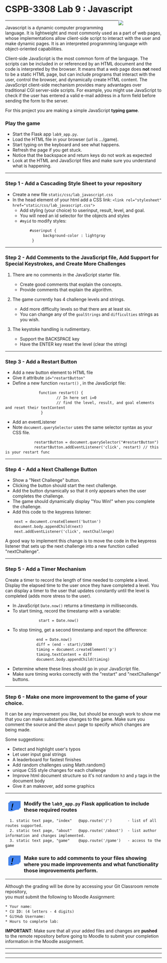 # CSPB-3308  Lab 9 :  Javascript
<figure width=100%>
  <IMG SRC="https://www.colorado.edu/cs/profiles/express/themes/cuspirit/logo.png" WIDTH=100 ALIGN="right">
</figure>
<hr>

Javascript is a dynamic computer programming language. It is lightweight and most commonly used as a part of web pages, whose implementations allow client-side script to interact with the user and make dynamic pages. It is an interpreted programming language with object-oriented capabilities.

Client-side JavaScript is the most common form of the language. The scripts can be
included in or referenced by an HTML document and the code is interpreted by
the browser.
It means that a web page does **not** need to be a static HTML page, but can include programs that
interact with the user, control the browser, and dynamically create HTML content.
The JavaScript client-side mechanism provides many advantages over traditional CGI
server-side scripts. For example, you might use JavaScript to check if the user has
entered a valid e-mail address in a form field before sending the form to the server.

For this project you are making a simple JavaScript **typing game**.     

### Play the game
* Start the Flask app `lab9_app.py`.
* Load the HTML file in your browser (url is .../game).
* Start typing on the keyboard and see what happens.
* Refresh the page if you get stuck.
* Notice that the backspace and return keys do not work as expected
* Look at the HTML and JavaScript files and make sure you understand what is happening.
<hr>


### Step 1 - Add a Cascading Style Sheet to your repository
 *  Create a new file `static/css/lab_javascript.css`
 * In the head element of your html add a CSS link: `<link rel="stylesheet" href="static/css/lab_javascript.css">`
     * Add styling (your choice) to userinput, result, level, and goal.
     * You will need an id selector for the objects and styles
     * `#myid` to modify styles:
```
           #userinput {
                 background-color : lightgray
            }
```
<hr>

### Step 2 - Add Comments to the JavaScript file, Add Support for Special Keystrokes, and Create More Challenges
   1. There are no comments in the JavaScript starter file.
      * Create good comments that explain the concepts.
      * Provide comments that explain the algorithm.

   2. The game currently has 4 challenge levels and strings.
      * Add more difficulty levels so that there are at least six. 
      * You can change any of the `goalStrings` and `difficulties` strings as you wish.

   3. The keystoke handling is rudimentary.
      * Support the BACKSPACE key
      * Have the ENTER key reset the level (clear the string)

<hr>

### Step 3 - Add a Restart Button
* Add a new button element to HTML file
* Give it attribute `id="restartButton"`
* Define a new function `restart()` , in the JavaScript file:
```
               function restart() {
                       // In here set i=0
                       // find the level, result, and goal elements and reset their textContent
                }
```
* Add an eventListener
* Note `document.querySelector` uses the same selector syntax as your CSS file.
```
             restartButton = document.querySelector("#restartButton")
             restartButton.addEventListener('click', restart) // this is your restart func
```
<hr>

### Step 4 - Add a Next Challenge Button
* Show a "Next Challenge" button. 
* Clicking the button should start the next challenge.
* Add the button dynamically so that it only appears when the user completes the challenge.
* The game should dynamically display "You Win!" when you complete the challenge.
* Add this code to the keypress listener:
```
    next = document.createElement('button')
    document.body.appendChild(next)
    next.addEventListener('click', nextChallenge)
```

A good way to implement this change is to move the code in the keypress listener that sets up the next challenge into a new function called "nextChallenge".
<hr>


### Step 5 - Add a Timer Mechanism
Create a timer to record the length of time needed to complete a level.  Display the elapsed time to the user once they have completed a level. 
You can display a timer to the user that updates constantly until the level is completed (adds more stress to the user).
* In JavaScript `Date.now()` returns a timestamp in milliseconds.
* To start timing, record the timestamp with a variable:
```
               start = Date.now()
```
* To stop timing, get a second timestamp and report the difference:
```
              end = Date.now()
              diff = (end - start)/1000
              timing = document.createElement('p')
              timing.textContent = diff
              document.body.appendChild(timing)
```
* Determine where these lines should go in your JavaScript file.
* Make sure timing works correctly with the "restart" and "nextChallenge" buttons.
<hr>


### Step 6 -  Make one more improvement to the game of your choice.
It can be any improvement you like, but should be enough work to show me that you can make substantive changes to the game.  Make sure you comment the source and the `about` page to specify which changes are being made.

Some suggestions:

   - Detect and highlight user's typos
   - Let user input goal strings
   - A leaderboard for fastest finishes
   - Add random challenges using Math.random()
   - unique CSS style changes for each challenge
   - Improve html document structure so it's not random `h3` and `p` tags in the document body
   - Give it an makeover, add some graphics

<hr>

<img src="static/images/deliverable.png" alt="Deliverable Item" WIDTH=40 ALIGN="left" style="margin:10px" />

### Modify the `lab9_app.py` Flask application to include these required routes

      1. static text page, "index"   @app.route('/')       - list of all routes supported.
      2. static text page, "about"   @app.route('/about')  - list author information and changes implemented.
      3. static text page, "game"    @app.route('/game')   - access to the game

<img src="static/images/deliverable.png" alt="Deliverable Item" WIDTH=40 ALIGN="left" style="margin:10px" />

### Make sure to add **comments** to your files showing where you made improvements  and what functionality those improvements perform.

<hr>

Although the grading will be done by accessing your Git Classroom remote repository, <br>
you must submit the following to Moodle Assignment:

    * Your name:
    * CU ID: (4 letters - 4 digits)
    * GitHub Username:
    * Hours to complete lab:


**IMPORTANT**: Make sure that all your added files and changes are **pushed** to the remote repository before going to Moodle to submit your completion information in the Moodle assignment.

<hr><hr><hr>
